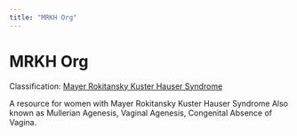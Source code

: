 ```yaml
---
title: "MRKH Org"
---
```


MRKH Org
========

Classification: [Mayer Rokitansky Kuster Hauser Syndrome][1]

A resource for women with Mayer Rokitansky Kuster Hauser Syndrome Also known as Mullerian Agenesis, Vaginal Agenesis, Congenital Absence of Vagina.

[1]: /taxonomy/term/15




